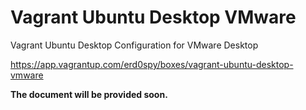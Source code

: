 # **Vagrant Ubuntu Desktop VMware**

Vagrant Ubuntu Desktop Configuration for VMware Desktop

https://app.vagrantup.com/erd0spy/boxes/vagrant-ubuntu-desktop-vmware

**The document will be provided soon.**
